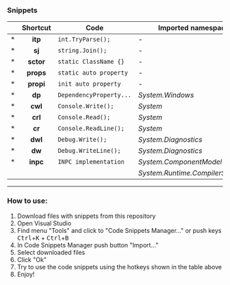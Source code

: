 ### Snippets


|  |Shortcut  |Code                         |Imported namespace  |Filename                                                                                                |
|--|:--------:|-----------------------------|--------------------|--------------------------------------------------------------------------------------------------------|
|\*|**itp**   |```int.TryParse(); ```       |*-*                 |[`int.TryParse.snippet`](https://github.com/DepthRel/Snippets/blob/master/int.TryParse.snippet)         |
|\*|**sj**    |```string.Join(); ```        |*-*                 |[`string.Join.snippet`](https://github.com/DepthRel/Snippets/blob/master/string.Join.snippet)           |
|\*|**sctor** |```static ClassName {} ```   |*-*                 |[`sctor.snippet`](https://github.com/DepthRel/Snippets/blob/master/sctor.snippet)                       |
|\*|**props** |```static auto property ```  |*-*                 |[`props.snippet`](https://github.com/DepthRel/Snippets/blob/master/props.snippet)                       |
|\*|**propi** |```init auto property ```    |*-*                 |[`propi.snippet`](https://github.com/DepthRel/Snippets/blob/master/propi.snippet)                       |
|\*|**dp**    |```DependencyProperty... ``` |*System.Windows*    |[`dp.snippet`](https://github.com/DepthRel/Snippets/blob/master/dp.snippet)                             |
|\*|**cwl**   |```Console.Write(); ```      |*System*            |[`Console.Write.snippet`](https://github.com/DepthRel/Snippets/blob/master/Console.Write.snippet)       |
|\*|**crl**   |```Console.Read(); ```       |*System*            |[`Console.Read.snippet`](https://github.com/DepthRel/Snippets/blob/master/Console.Read.snippet)         |
|\*|**cr**    |```Console.ReadLine(); ```   |*System*            |[`Console.ReadLine.snippet`](https://github.com/DepthRel/Snippets/blob/master/Console.ReadLine.snippet) |
|\*|**dwl**   |```Debug.Write();```         |*System.Diagnostics*|[`Debug.Write.snippet`](https://github.com/DepthRel/Snippets/blob/master/Debug.Write.snippet)           |
|\*|**dw**    |```Debug.WriteLine();```     |*System.Diagnostics*|[`Debug.WriteLine.snippet`](https://github.com/DepthRel/Snippets/blob/master/Debug.WriteLine.snippet)   |
|\*|**inpc**  |```INPC implementation```    |*System.ComponentModel*|[`inpc.snippet`](https://github.com/DepthRel/Snippets/blob/master/inpc.snippet)                      |
|  |          |                             |*System.Runtime.CompilerServices*|                                                                                           |

---
### How to use:
1. Download files with snippets from this repository
2. Open Visual Studio
3. Find menu "Tools" and click to "Code Snippets Manager..." or push keys <kbd>Ctrl</kbd>+<kbd>K</kbd> + <kbd>Ctrl</kbd>+<kbd>B</kbd>
4. In Code Snippets Manager push button "Import..."
5. Select downloaded files
6. Click "Ok"
7. Try to use the code snippets using the hotkeys shown in the table above
8. Enjoy!
